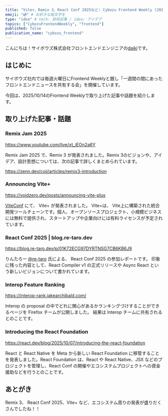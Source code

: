 ```yaml
---
title: "Vite+、Remix 3、React Conf 2025など: Cybozu Frontend Weekly (2025-10-14号)" # 目立ったニュースを選ぶ
emoji: "💿" # お好きな絵文字を
type: "idea" # tech: 技術記事 / idea: アイデア
topics: ["CybozuFrontendWeekly", "frontend"]
published: false
publication_name: "cybozu_frontend"
---
```


こんにちは！サイボウズ株式会社フロントエンドエンジニアの[daiki](https://x.com/k1tikurisu)です。

## はじめに

サイボウズ社内では毎週火曜日にFrontend Weeklyと題し「一週間の間にあったフロントエンドニュースを共有する会」を開催しています。

今回は、2025/10/14のFrontend Weeklyで取り上げた記事や話題を紹介します。

## 取り上げた記事・話題

### Remix Jam 2025

https://www.youtube.com/live/xt_iEOn2a6Y

Remix Jam 2025 で、Remix 3 が発表されました。Remix 3のビジョンや、アイデア、設計思想については、次の記事で詳しくまとめられています。

https://zenn.dev/coji/articles/remix3-introduction

### Announcing Vite+

https://voidzero.dev/posts/announcing-vite-plus

[ViteConf](https://viteconf.amsterdam/) にて、 Vite+ が発表されました。
Vite+は、 Vite上に構築された統合開発ツールチェーンです。個人、オープンソースプロジェクト、小規模ビジネスには無料で提供され、スタートアップや企業向けには有料ライセンスが予定されています。

### React Conf 2025 | blog.re-taro.dev

https://blog.re-taro.dev/p/01K72ECG97DYRTNSG7CB6KB6J9

りんたろー [@re-taro](https://x.com/re_taro_) 氏による、 React Conf 2025 の参加レポートです。
印象に残った内容として、React Compiler v1 の正式リリースや Async React という新しいビジョンについて書かれています。

### Interop Feature Ranking

https://interop-rank.jakearchibald.com/

Interop の proposal の中でどれに関心があるかランキングづけすることができるページを Firefox チームが公開しました。
結果は Interop チームに共有されるとのことです。

### Introducing the React Foundation

https://react.dev/blog/2025/10/07/introducing-the-react-foundation

React と React Native を Meta から新しい React Foundation に移管することを発表しました。React Foundation は、React や React Native、JSX などのプロジェクトを管理し、React Conf の開催やエコシステムプロジェクトへの資金援助などを行うとのことです。

## あとがき

Remix 3、 React Conf 2025、Vite+ など、エコシステム周りの発表が盛りだくさんでしたね！！
